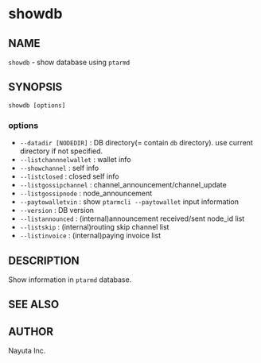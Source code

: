# showdb

## NAME

`showdb` - show database using `ptarmd`

## SYNOPSIS

    showdb [options]

### options

* `--datadir [NODEDIR]` : DB directory(= contain `db` directory). use current directory if not specified.
* `--listchannnelwallet` : wallet info
* `--showchannel` : self info
* `--listclosed` : closed self info
* `--listgossipchannel` : channel_announcement/channel_update
* `--listgossipnode` : node_announcement
* `--paytowalletvin` : show `ptarmcli --paytowallet` input information
* `--version` : DB version
* `--listannounced` : (internal)announcement received/sent node_id list
* `--listskip` : (internal)routing skip channel list
* `--listinvoice` : (internal)paying invoice list

## DESCRIPTION

Show information in `ptarmd` database.

## SEE ALSO

## AUTHOR

Nayuta Inc.
